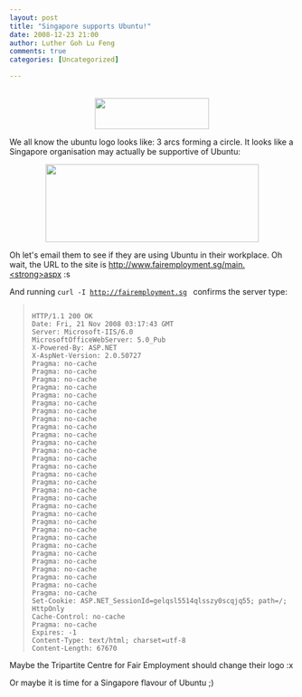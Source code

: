 ```yaml
---
layout: post
title: "Singapore supports Ubuntu!"
date: 2008-12-23 21:00
author: Luther Goh Lu Feng
comments: true
categories: [Uncategorized]

---
```

<div>&nbsp;</div>
<div align="center"><a href='/res/2008/11/ubuntulogo.png'><img src="/res/2008/11/ubuntulogo.png" alt="" title="ubuntulogo" width="202" height="55" class="aligncenter size-full wp-image-112" /></a></div>

We all know the ubuntu logo looks like: 3 arcs forming a circle. It looks like a Singapore organisation may actually be supportive of Ubuntu:

<div align="center"><a href='http://www.fairemployment.sg/main.aspx'><img src="/res/2008/11/logo.jpg" alt="" title="logo" width="377" height="138" class="aligncenter size-full wp-image-113" /></a></div>

Oh let's email them to see if they are using Ubuntu in their workplace. Oh wait, the URL to the site is <a href="http://www.fairemployment.sg/main.aspx">http://www.fairemployment.sg/main.<strong>aspx</strong></a> :s

And running <code>curl -I http://fairemployment.sg </code> confirms the server type:


<blockquote><code>
HTTP/1.1 200 OK
Date: Fri, 21 Nov 2008 03:17:43 GMT
Server: Microsoft-IIS/6.0
MicrosoftOfficeWebServer: 5.0_Pub
X-Powered-By: ASP.NET
X-AspNet-Version: 2.0.50727
Pragma: no-cache
Pragma: no-cache
Pragma: no-cache
Pragma: no-cache
Pragma: no-cache
Pragma: no-cache
Pragma: no-cache
Pragma: no-cache
Pragma: no-cache
Pragma: no-cache
Pragma: no-cache
Pragma: no-cache
Pragma: no-cache
Pragma: no-cache
Pragma: no-cache
Pragma: no-cache
Pragma: no-cache
Pragma: no-cache
Pragma: no-cache
Pragma: no-cache
Pragma: no-cache
Pragma: no-cache
Pragma: no-cache
Pragma: no-cache
Pragma: no-cache
Pragma: no-cache
Pragma: no-cache
Pragma: no-cache
Pragma: no-cache
Pragma: no-cache
Set-Cookie: ASP.NET_SessionId=gelqsl5514qlsszy0scqjq55; path=/; HttpOnly
Cache-Control: no-cache
Pragma: no-cache
Expires: -1
Content-Type: text/html; charset=utf-8
Content-Length: 67670
</code>
</blockquote>

Maybe the Tripartite Centre for Fair Employment should change their logo :x

Or maybe it is time for a Singapore flavour of Ubuntu ;)
